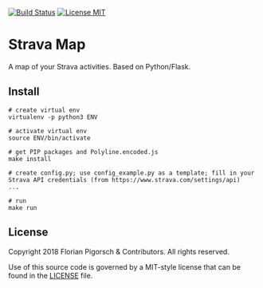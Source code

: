 [![Build Status](https://travis-ci.org/flopp/strava-map.svg?branch=master)](https://travis-ci.org/flopp/strava-map)
[![License MIT](https://img.shields.io/badge/license-MIT-lightgrey.svg?style=flat)](https://github.com/flopp/strava-map/blob/master/LICENSE)

# Strava Map
A map of your Strava activities. Based on Python/Flask.

## Install
```
# create virtual env
virtualenv -p python3 ENV

# activate virtual env
source ENV/bin/activate

# get PIP packages and Polyline.encoded.js
make install

# create config.py; use config_example.py as a template; fill in your Strava API credentials (from https://www.strava.com/settings/api)
...

# run
make run
```

## License
Copyright 2018 Florian Pigorsch & Contributors. All rights reserved.

Use of this source code is governed by a MIT-style license that can be found in the [LICENSE](https://github.com/flopp/strava-map/blob/master/LICENSE) file.
